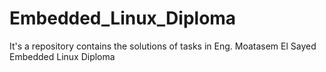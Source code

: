 # Embedded_Linux_Diploma
It's a repository contains the solutions of tasks in Eng. Moatasem El Sayed Embedded Linux Diploma 
